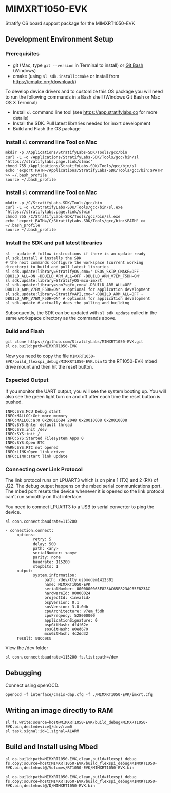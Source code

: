 # MIMXRT1050-EVK

Stratify OS board support package for the MIMXRT1050-EVK


## Development Environment Setup

### Prerequisites

- git (Mac, type `git --version` in Terminal to install) or [Git Bash](https://gitforwindows.org/) (Windows)
- cmake (using `sl sdk.install:cmake` or install from https://cmake.org/download/)

To develop device drivers and to customize this OS package you will need to
run the following commands in a Bash shell (Windows Git Bash or Mac OS X Terminal)

- Install `sl` command line tool (see https://app.stratifylabs.co for more details)
- Install the SDK. Pull latest libraries needed for imxrt development
- Build and Flash the OS package


### Install `sl` command line Tool on Mac

```
mkdir -p /Applications/StratifyLabs-SDK/Tools/gcc/bin
curl -L -o /Applications/StratifyLabs-SDK/Tools/gcc/bin/sl 'https://stratifylabs.page.link/slmac'
chmod 755 /Applications/StratifyLabs-SDK/Tools/gcc/bin/sl
echo 'export PATH=/Applications/StratifyLabs-SDK/Tools/gcc/bin:$PATH' >> ~/.bash_profile
source ~/.bash_profile
```

### Install `sl` command line Tool on Mac
```
mkdir -p /C/StratifyLabs-SDK/Tools/gcc/bin
curl -L -o /C/StratifyLabs-SDK/Tools/gcc/bin/sl.exe 'https://stratifylabs.page.link/slwin'
chmod 755 /C/StratifyLabs-SDK/Tools/gcc/bin/sl.exe
echo 'export PATH=/C/StratifyLabs-SDK/Tools/gcc/bin:$PATH' >> ~/.bash_profile
source ~/.bash_profile
```

### Install the SDK and pull latest libraries

```
sl --update # follow instructions if there is an update ready
sl sdk.install # installs the SDK
# the next commands configure the workspace (current working directory) to build and pull latest libraries
sl sdk.update:library=StratifyOS,cmo='-DSOS_SKIP_CMAKE=OFF -DBUILD_ALL=ON -DBUILD_ARM_ALL=OFF -DBUILD_ARM_V7EM_F5DH=ON'
sl sdk.update:library=StratifyOS-mcu-imxrt
sl sdk.update:library=son?sgfx,cmo='-DBUILD_ARM_ALL=OFF -DBUILD_ARM_V7EM_F5DH=ON' # optional for application development
sl sdk.update:library=StratifyAPI,cmo='-DBUILD_ARM_ALL=OFF -DBUILD_ARM_V7EM_F5DH=ON' # optional for application development
sl sdk.update # actually does the pulling and building
```

Subsequently, the SDK can be updated with `sl sdk.update` called in the same workspace directory as the commands above.

### Build and Flash

```
git clone https://github.com/StratifyLabs/MIMXRT1050-EVK.git
sl os.build:path=MIMXRT1050-EVK
```

Now you need to copy the file `MIMXRT1050-EVK/build_flexspi_debug/MIMXRT1050-EVK.bin`
to the RT1050-EVK mbed drive mount and then hit the reset button.

### Expected Output

If you monitor the UART output, you will see the system booting up. You will
also see the green light turn on and off after each time the reset button is pushed.

```
INFO:SYS:MCU Debug start
INFO:MALLOC:Get more memory
INFO:MALLOC:a:0 0x200106B4 2048 0x20010008 0x20010008
INFO:SYS:Enter default thread
INFO:SYS:init /dev
INFO:SYS:init /
INFO:SYS:Started Filesystem Apps 0
INFO:SYS:Open RTC
WARN:SYS:RTC not opened
INFO:LINK:Open link driver
INFO:LINK:start link update
```

### Connecting over Link Protocol

The link protocol runs on LPUART3 which is on pins 1 (TX) and 2 (RX) of J22. The debug output happens on the mbed serial communications port. The mbed port resets the device whenever it is opened so the link protocol can't run smoothly on that interface.

You need to connect LPUART3 to a USB to serial converter to ping the device.

```
sl conn.connect:baudrate=115200

- connection.connect:
	 options:
			retry: 5
			delay: 500
			path: <any>
			serialNumber: <any>
			parity: none
			baudrate: 115200
			stopbits: 1
	 output:
			system.information:
				 path: /dev/tty.usbmodem1412301
				 name: MIMXRT1050-EVK
				 serialNumber: 0000000065F823AC65F823AC65F823AC
				 hardwareId: 00000024
				 projectId: <invalid>
				 bspVersion: 0.1
				 sosVersion: 3.8.0db
				 cpuArchitecture: v7em_f5dh
				 cpuFreqency: 528000000
				 applicationSignature: 0
				 bspGitHash: df4f62e
				 sosGitHash: e0ed670
				 mcuGitHash: 4c2dd32
	 result: success

```

View the /dev folder

```
sl conn.connect:baudrate=115200 fs.list:path=/dev
```

## Debugging

Connect using openOCD.

```
openocd -f interface/cmsis-dap.cfg -f ./MIMXRT1050-EVK/imxrt.cfg
```

## Writing an image directly to RAM

```
sl fs.write:source=host@MIMXRT1050-EVK/build_debug/MIMXRT1050-EVK.bin,dest=device@/dev/ram0
sl task.signal:id=1,signal=ALARM
```

## Build and Install using Mbed

```
sl os.build:path=MIMXRT1050-EVK,clean,build=flexspi_debug fs.copy:source=host@MIMXRT1050-EVK/build_flexspi_debug/MIMXRT1050-EVK.bin,dest=host@/Volumes/RT1050-EVK/MIMXRT1050-EVK.bin
```

```
sl os.build:path=MIMXRT1050-EVK,clean,build=flexspi_debug fs.copy:source=host@MIMXRT1050-EVK/build_flexspi_debug/MIMXRT1050-EVK.bin,dest=host@/D/MIMXRT1050-EVK.bin
```


